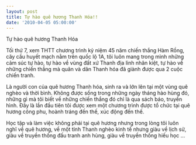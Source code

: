 ```yaml
---
layout: post
title: Tự hào quê hương Thanh Hóa!!
date: '2010-04-05 05:00:00'
---
```


Tự hào quê hương Thanh Hóa

Tối thứ 7, xem THTT chương trình kỷ niệm 45 năm chiến thắng Hàm Rồng, cây cầu huyết mạch nằm trên quốc lộ 1A, tôi luôn mang trong mình những cảm súc tự hào, tự hào về vùng đất xứ Thanh địa linh nhân kiệt, tự hào về những chiến thắng mà quân và dân Thanh hóa đã giành được qua 2 cuộc chiến tranh.

Là người con của quê hương Thanh hóa, sinh ra và lớn lên tại một vùng quê nghèo và thời bình. Không được sống trong những ngày tháng hào hùng đó, những gì mà tôi biết về những chiến thắng đó chỉ là qua sách báo, truyền hình. Đây là lần đầu tiên tôi được xem một chương trình được tổ chức tại quê hương công phu, hoành tráng đến thế, xúc động đến thế.

Học tập và làm việc không phải tại quê hương nhưng trong lòng tôi luôn nghĩ về quê hương, về một tỉnh Thanh nghèo kinh tế nhưng giàu về lịch sử, giàu về truyền thống đấu tranh anh hùng, giàu về truyền thống hiếu học …